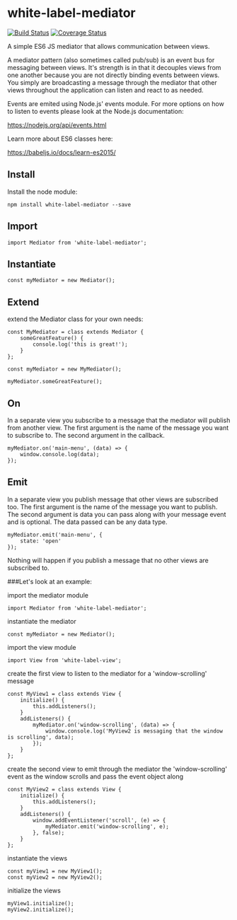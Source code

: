 # white-label-mediator

[![Build Status](https://travis-ci.org/bshack/white-label-mediator.svg?branch=master)](https://travis-ci.org/bshack/white-label-mediator) [![Coverage Status](https://coveralls.io/repos/github/bshack/white-label-mediator/badge.svg?branch=master)](https://coveralls.io/github/bshack/white-label-mediator?branch=master)

A simple ES6 JS mediator that allows communication between views.

A mediator pattern (also sometimes called pub/sub) is an event bus for messaging between views. It's strength is in that it decouples views from one another because you are not directly binding events between views. You simply are broadcasting a message through the mediator that other views throughout the application can listen and react to as needed.

Events are emited using Node.js' events module. For more options on how to listen to events please look at the Node.js documentation:

https://nodejs.org/api/events.html

Learn more about ES6 classes here:

https://babeljs.io/docs/learn-es2015/

## Install

Install the node module:

```
npm install white-label-mediator --save
```

## Import

```
import Mediator from 'white-label-mediator';
```

## Instantiate

```
const myMediator = new Mediator();
```

## Extend

extend the Mediator class for your own needs:

```
const MyMediator = class extends Mediator {
    someGreatFeature() {
        console.log('this is great!');
    }
};

const myMediator = new MyMediator();

myMediator.someGreatFeature();
```

## On

In a separate view you subscribe to a message that the mediator will publish from another view. The first argument is the name of the message you want to subscribe to. The second argument in the callback.

```
myMediator.on('main-menu', (data) => {
    window.console.log(data);
});
```

## Emit

In a separate view you publish message that other views are subscribed too. The first argument is the name of the message you want to publish. The second argument is data you can pass along with your message event and is optional. The data passed can be any data type.

```
myMediator.emit('main-menu', {
    state: 'open'
});
```

Nothing will happen if you publish a message that no other views are subscribed to.

###Let's look at an example:

import the mediator module
```
import Mediator from 'white-label-mediator';
```
instantiate the mediator
```
const myMediator = new Mediator();
```
import the view module
```
import View from 'white-label-view';
```
create the first view to listen to the mediator for a 'window-scrolling' message
```
const MyView1 = class extends View {
    initialize() {
        this.addListeners();
    }
    addListeners() {
        myMediator.on('window-scrolling', (data) => {
            window.console.log('MyView2 is messaging that the window is scrolling', data);
        });
    }
};
```
create the second view to emit through the mediator the 'window-scrolling' event as the window scrolls and pass the event object along
```
const MyView2 = class extends View {
    initialize() {
        this.addListeners();
    }
    addListeners() {
        window.addEventListener('scroll', (e) => {
            myMediator.emit('window-scrolling', e);
        }, false);
    }
};
```
instantiate the views
```
const myView1 = new MyView1();
const myView2 = new MyView2();
```
initialize the views
```
myView1.initialize();
myView2.initialize();
```

